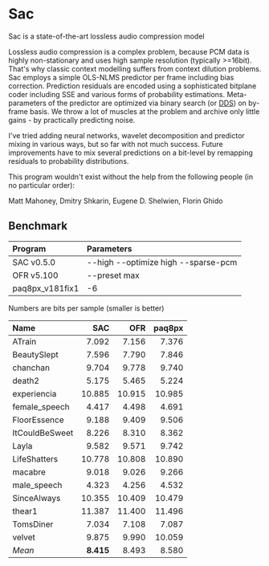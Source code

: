 # Sac
Sac is a state-of-the-art lossless audio compression model

Lossless audio compression is a complex problem, because PCM data is highly non-stationary and uses high sample resolution (typically >=16bit). That's why classic context modelling suffers from context dilution problems. Sac employs a simple OLS-NLMS predictor per frame including bias correction. Prediction residuals are encoded using a sophisticated bitplane coder including SSE and various forms of probability estimations. Meta-parameters of the predictor are optimized via binary search (or [DDS](https://agupubs.onlinelibrary.wiley.com/doi/10.1029/2005WR004723)) on by-frame basis. We throw a lot of muscles at the problem and archive only little gains - by practically predicting noise. 

I've tried adding neural networks, wavelet decomposition and predictor mixing in various ways, but so far with not much success. 
Future improvements have to mix several predictions on a bit-level by remapping residuals to probability distributions. 

This program wouldn't exist without the help from the following people (in no particular order):

Matt Mahoney, Dmitry Shkarin, Eugene D. Shelwien, Florin Ghido

## Benchmark
|Program|Parameters|
|:-|:-|
|SAC v0.5.0|--high --optimize high --sparse-pcm|
|OFR v5.100|--preset max|
|paq8px_v181fix1|-6|

Numbers are bits per sample (smaller is better)

| Name  | SAC | OFR | paq8px |
|:---|---:|---:|---:|
|ATrain|7.092|7.156|7.376|
|BeautySlept|7.596|7.790|7.846|
|chanchan|9.704|9.778|9.740|
|death2|5.175|5.465|5.224|
|experiencia|10.885|10.915|10.985|
|female_speech|4.417|4.498|4.691|
|FloorEssence|9.188|9.409|9.506|
|ItCouldBeSweet|8.226|8.310|8.362|
|Layla|9.582|9.571|9.742|
|LifeShatters|10.778|10.808|10.890|
|macabre|9.018|9.026|9.266|
|male_speech|4.323|4.256|4.532|
|SinceAlways|10.355|10.409|10.479|
|thear1|11.387|11.400|11.496|
|TomsDiner|7.034|7.108|7.087|
|velvet|9.875|9.990|10.059|
|*Mean*|**8.415**|8.493|8.580|
